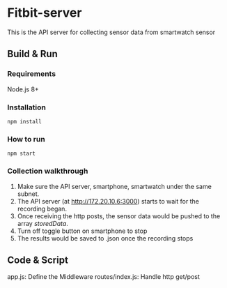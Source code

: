 # Fitbit-server
This is the API server for collecting sensor data from smartwatch sensor

## Build & Run
### Requirements
Node.js 8+

### Installation
```
npm install
```

### How to run
```
npm start
```
### Collection walkthrough  
1. Make sure the API server, smartphone, smartwatch under the same subnet. 
2. The API server (at http://172.20.10.6:3000) starts to wait for the recording began.
3. Once receiving the http posts, the sensor data would be pushed to the array *storedData*.
4. Turn off toggle button on smartphone to stop
5. The results would be saved to <current time stamp>.json once the recording stops

  
## Code & Script
app.js: Define the Middleware
routes/index.js: Handle http get/post


  
  
